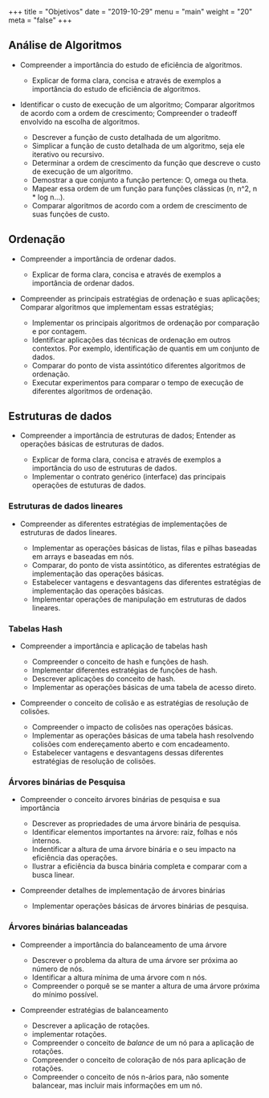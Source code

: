+++
title = "Objetivos"
date = "2019-10-29"
menu = "main"
weight = "20"
meta = "false"
+++

## Análise de Algoritmos

* Compreender a importância do estudo de eficiência de algoritmos.

	- Explicar de forma clara, concisa e através de exemplos a importância
	  do estudo de eficiência de algoritmos.

* Identificar o custo de execução de um algoritmo; Comparar algoritmos de acordo com a ordem de crescimento; Compreender o tradeoff envolvido na escolha de algoritmos.

	- Descrever a função de custo detalhada de um algoritmo.
	- Simplicar a função de custo detalhada de um algoritmo, seja ele iterativo ou recursivo.
	- Determinar a ordem de crescimento da função que descreve o custo de execução de um algoritmo.
	- Demostrar a que conjunto a função pertence: O, omega ou theta.
	- Mapear essa ordem de um função para funções clássicas (n, n^2, n * log n...).
	- Comparar algoritmos de acordo com a ordem de crescimento de suas funções de custo.

## Ordenação

* Compreender a importância de ordenar dados.

	- Explicar de forma clara, concisa e através de exemplos a importância
	  de ordenar dados.

* Compreender as principais estratégias de ordenação e suas aplicações; Comparar algoritmos que implementam essas estratégias; 

	- Implementar os principais algoritmos de ordenação por comparação e por contagem.
	- Identificar aplicações das técnicas de ordenação em outros contextos. Por exemplo, identificação de quantis em um conjunto de dados.
	- Comparar do ponto de vista assintótico diferentes algoritmos de ordenação.
	- Executar experimentos para comparar o tempo de execução de diferentes algoritmos de ordenação. 

## Estruturas de dados

* Compreender a importância de estruturas de dados; Entender as operações básicas de estruturas de dados.

	- Explicar de forma clara, concisa e através de exemplos a importância
	  do uso de estruturas de dados.
	- Implementar o contrato genérico (interface) das principais operações de estuturas de dados.

### Estruturas de dados lineares

* Compreender as diferentes estratégias de implementações de estruturas de dados lineares.

	- Implementar as operações básicas de listas, filas e pilhas baseadas em arrays e baseadas em nós.
	- Comparar, do ponto de vista assintótico, as diferentes estratégias de implementação das operações básicas.
	- Estabelecer vantagens e desvantagens das diferentes estratégias de implementação das operações básicas.
	- Implementar operações de manipulação em estruturas de dados lineares.


### Tabelas Hash

* Compreender a importância e aplicação de tabelas hash

	- Compreender o conceito de hash e funções de hash.
	- Implementar diferentes estratégias de funções de hash.
	- Descrever aplicações do conceito de hash.
	- Implementar as operações básicas de uma tabela de acesso direto.

* Compreender o conceito de colisão e as estratégias de resolução de colisões.

	- Compreender o impacto de colisões nas operações básicas.
	- Implementar as operações básicas de uma tabela hash resolvendo colisões com endereçamento aberto e com encadeamento.
	- Estabelecer vantagens e desvantagens dessas diferentes estratégias de resolução de colisões.


### Árvores binárias de Pesquisa

* Compreender o conceito árvores binárias de pesquisa e sua importância

	- Descrever as propriedades de uma árvore binária de pesquisa.
	- Identificar elementos importantes na árvore: raiz, folhas e nós internos.
	- Indentificar a altura de uma árvore binária e o seu impacto na eficiência das operações.
	- Ilustrar a eficiência da busca binária completa e comparar com a busca linear.

* Compreender detalhes de implementação de árvores binárias 
	- Implementar operações básicas de árvores binárias de pesquisa.


### Árvores binárias balanceadas

* Compreender a importância do balanceamento de uma árvore

	- Descrever o problema da altura de uma árvore ser próxima ao número de nós.
	- Identificar a altura mínima de uma árvore com n nós.
	- Compreender o porquê se se manter a altura de uma árvore próxima do mínimo possível.

* Compreender estratégias de balanceamento
	- Descrever a aplicação de rotações.
	- implementar rotações.
	- Compreender o conceito de *balance* de um nó para a aplicação de rotações.
	- Compreender o conceito de coloração de nós para aplicação de rotações.
	- Compreender o conceito de nós n-ários para, não somente balancear, mas incluir mais informações em um nó.
